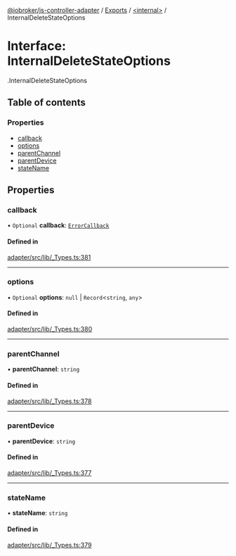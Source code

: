 [@iobroker/js-controller-adapter](../README.md) / [Exports](../modules.md) / [<internal\>](../modules/internal_.md) / InternalDeleteStateOptions

# Interface: InternalDeleteStateOptions

[<internal>](../modules/internal_.md).InternalDeleteStateOptions

## Table of contents

### Properties

- [callback](internal_.InternalDeleteStateOptions.md#callback)
- [options](internal_.InternalDeleteStateOptions.md#options)
- [parentChannel](internal_.InternalDeleteStateOptions.md#parentchannel)
- [parentDevice](internal_.InternalDeleteStateOptions.md#parentdevice)
- [stateName](internal_.InternalDeleteStateOptions.md#statename)

## Properties

### callback

• `Optional` **callback**: [`ErrorCallback`](../modules/internal_.md#errorcallback)

#### Defined in

[adapter/src/lib/_Types.ts:381](https://github.com/ioBroker/ioBroker.js-controller/blob/3cca9285/packages/adapter/src/lib/_Types.ts#L381)

___

### options

• `Optional` **options**: ``null`` \| `Record`<`string`, `any`\>

#### Defined in

[adapter/src/lib/_Types.ts:380](https://github.com/ioBroker/ioBroker.js-controller/blob/3cca9285/packages/adapter/src/lib/_Types.ts#L380)

___

### parentChannel

• **parentChannel**: `string`

#### Defined in

[adapter/src/lib/_Types.ts:378](https://github.com/ioBroker/ioBroker.js-controller/blob/3cca9285/packages/adapter/src/lib/_Types.ts#L378)

___

### parentDevice

• **parentDevice**: `string`

#### Defined in

[adapter/src/lib/_Types.ts:377](https://github.com/ioBroker/ioBroker.js-controller/blob/3cca9285/packages/adapter/src/lib/_Types.ts#L377)

___

### stateName

• **stateName**: `string`

#### Defined in

[adapter/src/lib/_Types.ts:379](https://github.com/ioBroker/ioBroker.js-controller/blob/3cca9285/packages/adapter/src/lib/_Types.ts#L379)
